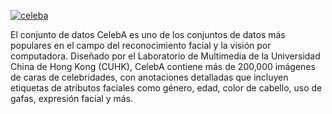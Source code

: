 [![celeba](https://mmlab.ie.cuhk.edu.hk/projects/CelebA/intro.png)](https://mmlab.ie.cuhk.edu.hk/projects/CelebA.html)

El conjunto de datos CelebA es uno de los conjuntos de datos más populares en el campo del reconocimiento facial y la visión por computadora. Diseñado por el Laboratorio de Multimedia de la Universidad China de Hong Kong (CUHK), CelebA contiene más de 200,000 imágenes de caras de celebridades, con anotaciones detalladas que incluyen etiquetas de atributos faciales como género, edad, color de cabello, uso de gafas, expresión facial y más.
